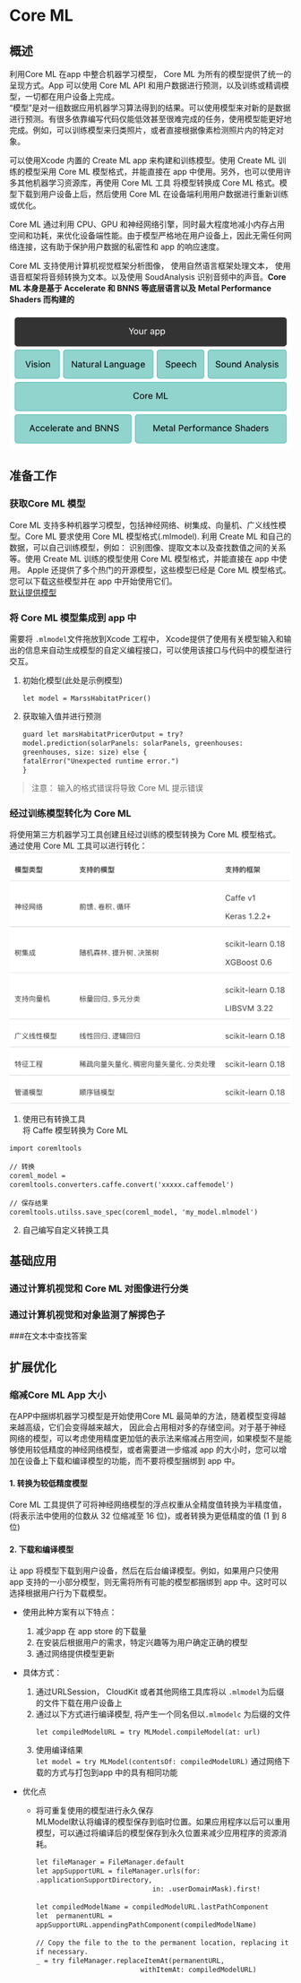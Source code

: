 # Core ML 

## 概述 
利用Core ML 在app 中整合机器学习模型， Core ML 为所有的模型提供了统一的呈现方式。App 可以使用 Core ML API 和用户数据进行预测，以及训练或精调模型，一切都在用户设备上完成。  
“模型”是对一组数据应用机器学习算法得到的结果。可以使用模型来对新的是数据进行预测。有很多依靠编写代码仅能低效甚至很难完成的任务，使用模型能更好地完成。例如，可以训练模型来归类照片，或者直接根据像素检测照片内的特定对象。

可以使用Xcode 内置的 Create ML app 来构建和训练模型。使用 Create ML 训练的模型采用 Core ML 模型格式，并能直接在 app 中使用。另外，也可以使用许多其他机器学习资源库，再使用 Core ML 工具 将模型转换成 Core ML 格式。模型下载到用户设备上后，然后使用 Core ML 在设备端利用用户数据进行重新训练或优化。

Core ML 通过利用 CPU、GPU 和神经网络引擎，同时最大程度地减小内存占用空间和功耗，来优化设备端性能。由于模型严格地在用户设备上，因此无需任何网络连接，这有助于保护用户数据的私密性和 app 的响应速度。   

Core ML 支持使用计算机视觉框架分析图像， 使用自然语言框架处理文本， 使用语音框架将音频转换为文本。以及使用 SoudAnalysis 识别音频中的声音。__Core ML 本身是基于 Accelerate 和 BNNS  等底层语言以及 Metal Performance Shaders 而构建的__    

![](./Core_ML_架构.png)  

 ## 准备工作  
 ### 获取Core ML 模型  
 Core ML 支持多种机器学习模型，包括神经网络、树集成、向量机、广义线性模型。Core ML 要求使用 Core ML 模型格式(.mlmodel). 
 利用 Create ML 和自己的数据，可以自己训练模型，例如： 识别图像、提取文本以及查找数值之间的关系等。使用 Create ML 训练的模型使用 Core ML 模型格式，并能直接在 app 中使用。
Apple 还提供了多个热门的开源模型，这些模型已经是 Core ML 模型格式。您可以下载这些模型并在 app 中开始使用它们。  
[ 默认提供模型](https://developer.apple.com/cn/machine-learning/models/)  

 
 ### 将 Core ML 模型集成到 app 中 
 需要将 `.mlmodel`文件拖放到Xcode 工程中， Xcode提供了使用有关模型输入和输出的信息来自动生成模型的自定义编程接口，可以使用该接口与代码中的模型进行交互。 
 
 1. 初始化模型(此处是示例模型)
 	```
 	let model = MarssHabitatPricer()
 	```
 
 2. 获取输入值并进行预测  
	```
	guard let marsHabitatPricerOutput = try? model.prediction(solarPanels: solarPanels, greenhouses: greenhouses, size: size) else {
    fatalError("Unexpected runtime error.")
	}
	
	```
 > 注意： 输入的格式错误将导致 Core ML 提示错误
 
 
 ### 经过训练模型转化为 Core ML  
 将使用第三方机器学习工具创建且经过训练的模型转换为 Core ML 模型格式。  
 通过使用 Core ML 工具可以进行转化：  
 ![支持模型](./Core_ML_Tool_支持.png)  
 
1. 使用已有转换工具  
 将 Caffe 模型转换为 Core ML  
 
 ```
 import coremltools 
 
 // 转换 
 coreml_model = coremltools.converters.caffe.convert('xxxxx.caffemodel') 
 
 // 保存结果 
 coremltools.utilss.save_spec(coreml_model, 'my_model.mlmodel') 
 ```
 
 2. 自己编写自定义转换工具  
	
 
 
 
 ## 基础应用  
 
 
 ### 通过计算机视觉和 Core ML 对图像进行分类  
 
 
 ### 通过计算机视觉和对象监测了解掷色子  
 
 
 ###在文本中查找答案  
 
 
 ## 扩展优化  
 
 ### 缩减Core ML App 大小
 在APP中捆绑机器学习模型是开始使用Core ML 最简单的方法，随着模型变得越来越高级，它们会变得越来越大， 因此会占用相对多的存储空间。对于基于神经网络的模型，可以考虑使用精度更加低的表示法来缩减占用空间，如果模型不是能够使用较低精度的神经网络模型，或者需要进一步缩减 app 的大小时，您可以增加在设备上下载和编译模型的功能，而不要将模型捆绑到 app 中。
 
 
 #### 1. 转换为较低精度模型 
 Core ML 工具提供了可将神经网络模型的浮点权重从全精度值转换为半精度值， (将表示法中使用的位数从 32 位缩减至 16 位)，或者转换为更低精度的值 (1 到 8 位)  
 
 #### 2. 下载和编译模型  
 让 app 将模型下载到用户设备，然后在后台编译模型。例如，如果用户只使用 app 支持的一小部分模型，则无需将所有可能的模型都捆绑到 app 中。这时可以选择根据用户行为下载模型。   
 
* 使用此种方案有以下特点：  
	1. 减少app 在 app store 的下载量 
	2. 在安装后根据用户的需求，特定兴趣等为用户确定正确的模型  
	3. 通过网络提供模型更新  
 
 
 * 具体方式：  
	1. 通过URLSession， CloudKit 或者其他网络工具库将以 `.mlmodel`为后缀的文件下载在用户设备上  
	2. 通过以下方式进行编译模型, 将产生一个同名但以`.mlmodelc` 为后缀的文件 
		```
		let compiledModelURL = try MLModel.compileModel(at: url)
		``` 
	3. 使用编译结果  
		`let model = try MLModel(contentsOf: compiledModelURL)`
		通过网络下载的方式与打包到app 中的具有相同功能   
	
 * 优化点 
	* 将可重复使用的模型进行永久保存   
		MLModel默认将编译的模型保存到临时位置。如果应用程序以后可以重用模型，可以通过将编译后的模型保存到永久位置来减少应用程序的资源消耗。
	 	```
		let fileManager = FileManager.default
		let appSupportURL = fileManager.urls(for: .applicationSupportDirectory,
                                     in: .userDomainMask).first!
                                     
		let compiledModelName = compiledModelURL.lastPathComponent
		let  permanentURL = appSupportURL.appendingPathComponent(compiledModelName)
		
		// Copy the file to the to the permanent location, replacing it if necessary.
		_ = try fileManager.replaceItemAt(permanentURL,
                                  withItemAt: compiledModelURL)

		```
	
 
 
 
 
 
 
 
 
 
 
 
 
 
 
 
 